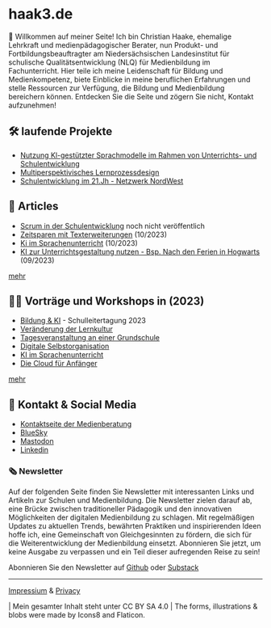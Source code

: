 # haak3.de

🖖 Willkommen auf meiner Seite! Ich bin Christian Haake, ehemalige Lehrkraft und medienpädagogischer Berater, nun Produkt- und Fortbildungsbeauftragter am Niedersächsischen Landesinstitut für schulische Qualitätsentwicklung (NLQ) für Medienbildung im Fachunterricht. Hier teile ich meine Leidenschaft für Bildung und Medienkompetenz, biete Einblicke in meine beruflichen Erfahrungen und stelle Ressourcen zur Verfügung, die Bildung und Medienbildung bereichern können. Entdecken Sie die Seite und zögern Sie nicht, Kontakt aufzunehmen!

## 🛠️ laufende Projekte
- [Nutzung Kl-gestützter Sprachmodelle im Rahmen von Unterrichts- und Schulentwicklung](projects/Ki-und-Schule/ki-und-Schule.md)
- [Multiperspektivisches Lernprozessdesign](projects/mpLD/mpLD.md)
- [Schulentwicklung im 21.Jh - Netzwerk NordWest](projects/Netzwerk-NordWest/NetzwerNW.md)

## 📄 Articles 
- [Scrum in der Schulentwicklung](articles/Scrum-in-der-Schulentwicklung.md) noch nicht veröffentlich
- [Zeitsparen mit Texterweiterungen](/articles/2023-10-13_Rockettypist/2023-10-13_RocketTypist.md) (10/2023)
- [Ki im Sprachenunterricht](/articles/Ki-im-Sprachenunterricht/2023-10_Ki-im-Sprachenunterricht.md) (10/2023)
- [KI zur Unterrichtsgestaltung nutzen - Bsp. Nach den Ferien in Hogwarts](/articles/Unterrichtsentwicklung-mit-KI/2023-09_KI-DE-Nach_den_Ferien_in_Hogwarts.md) (09/2023)

[mehr](/articles.md)

## 👨‍🏫 Vorträge und Workshops in (2023)

- [Bildung & KI](workshop/2023/2023_Bildung%20und%20Ki%20-%20Schulleitertagung%202023.pdf) - Schulleitertagung 2023
- [Veränderung der Lernkultur](workshop//2023/2023-04_Veränderung%20der%20Lernkultur.pdf)
- [Tagesveranstaltung an einer Grundschule](workshop/2023/2023_Schilf%20an%20einer%20Grundschule.pdf)
- [Digitale Selbstorganisation](workshop/2023/2023_Selbstorganisation-Präsenz.pdf)
- [KI im Sprachenunterricht](workshop/2023/2023-09_KI%20im%20Sprachenunterricht.pdf)
- [Die Cloud für Anfänger](workshop/2023/2023_Die%20Cloud%20für%20Anfänger.pdf)

[mehr](workshops.md)

## 📇 Kontakt & Social Media
- [Kontaktseite der Medienberatung](https://medienberatung.online/berater/haake-christian/)
- [BlueSky](https://bsky.app/profile/haak3.de)
- [Mastodon](https://bildung.social/@thepauker)
- [Linkedin](https://www.linkedin.com/in/christianhaake/)

### 🗞️ Newsletter 

Auf der folgenden Seite finden Sie Newsletter mit interessanten Links und Artikeln zur Schulen und Medienbildung. Die Newsletter zielen darauf ab, eine Brücke zwischen traditioneller Pädagogik und den innovativen Möglichkeiten der digitalen Medienbildung zu schlagen. Mit regelmäßigen Updates zu aktuellen Trends, bewährten Praktiken und inspirierenden Ideen hoffe ich, eine Gemeinschaft von Gleichgesinnten zu fördern, die sich für die Weiterentwicklung der Medienbildung einsetzt. Abonnieren Sie jetzt, um keine Ausgabe zu verpassen und ein Teil dieser aufregenden Reise zu sein!

Abonnieren Sie den Newsletter auf [Github](https://github.com/ChristianHaake/NewsletterMB-NW) oder [Substack](https://medienberatungnordwest.substack.com/publish/posts)

------------------------------------------

[Impressium](impressum.md) & [Privacy](privacy.md)

| Mein gesamter Inhalt steht unter CC BY SA 4.0
| The forms, illustrations & blobs were made by Icons8 and Flaticon.
